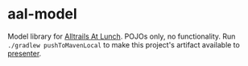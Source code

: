 # aal-model

Model library for [Alltrails At Lunch](https://github.com/mitchelldrew/aal-app-ios). POJOs only, no functionality. Run `./gradlew pushToMavenLocal` to make this project's artifact available to [presenter](https://github.com/mitchelldrew/aal-presenter).

